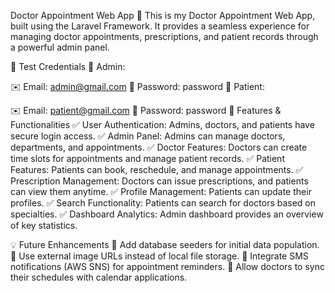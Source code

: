 Doctor Appointment Web App 🏥
This is my Doctor Appointment Web App, built using the Laravel Framework. It provides a seamless experience for managing doctor appointments, prescriptions, and patient records through a powerful admin panel.


🔑 Test Credentials
📌 Admin:

✉️ Email: admin@gmail.com
🔑 Password: password
📌 Patient:

✉️ Email: patient@gmail.com
🔑 Password: password
📌 Features & Functionalities
✅ User Authentication: Admins, doctors, and patients have secure login access.
✅ Admin Panel: Admins can manage doctors, departments, and appointments.
✅ Doctor Features: Doctors can create time slots for appointments and manage patient records.
✅ Patient Features: Patients can book, reschedule, and manage appointments.
✅ Prescription Management: Doctors can issue prescriptions, and patients can view them anytime.
✅ Profile Management: Patients can update their profiles.
✅ Search Functionality: Patients can search for doctors based on specialties.
✅ Dashboard Analytics: Admin dashboard provides an overview of key statistics.

💡 Future Enhancements
🔹 Add database seeders for initial data population.
🔹 Use external image URLs instead of local file storage.
🔹 Integrate SMS notifications (AWS SNS) for appointment reminders.
🔹 Allow doctors to sync their schedules with calendar applications.

